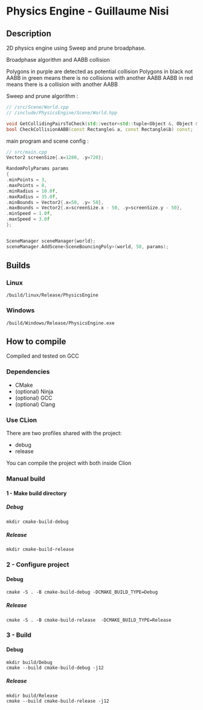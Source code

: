# Physics Engine - Guillaume Nisi

## Description

2D physics engine using Sweep and prune broadphase.

Broadphase algorithm and AABB collision

Polygons in purple are detected as potential collision
Polygons in black not
AABB in green means there is no collisions with another AABB
AABB in red means there is a collision with another AABB


Sweep and prune algorithm :
```cpp
// /src/Scene/World.cpp
// /include/PhysicsEngine/Scene/World.hpp

void GetCollidingPairsToCheck(std::vector<std::tuple<Object &, Object &>> &pairsToCheck);
bool CheckCollisionAABB(const Rectangle& a, const Rectangle&b) const;
```

main program and scene config : 
```cpp
// src/main.cpp
Vector2 screenSize{.x=1280, .y=720};

RandomPolyParams params
{
.minPoints = 3,
.maxPoints = 8,
.minRadius = 10.0f,
.maxRadius = 35.0f,
.minBounds = Vector2{.x=50, .y= 50},
.maxBounds = Vector2{.x=screenSize.x - 50, .y=screenSize.y - 50},
.minSpeed = 1.0f,
.maxSpeed = 3.0f
};


SceneManager sceneManager{world};
sceneManager.AddScene<SceneBouncingPoly>(world, 50, params);
```
## Builds

### Linux

`/build/linux/Release/PhysicsEngine`

### Windows

`/build/Windows/Release/PhysicsEngine.exe`

## How to compile

Compiled and tested on GCC

### Dependencies

- CMake
- (optional) Ninja
- (optional) GCC
- (optional) Clang

### Use CLion

There are two profiles shared with the project:

- debug
- release

You can compile the project with both inside Clion

### Manual build

#### 1 - Make build directory

##### Debug

```shell
mkdir cmake-build-debug
```

##### Release

```shell
mkdir cmake-build-release
```

### 2 - Configure project

#### Debug

```shell
cmake -S . -B cmake-build-debug -DCMAKE_BUILD_TYPE=Debug
```

##### Release

```shell
cmake -S . -B cmake-build-release  -DCMAKE_BUILD_TYPE=Release
```

### 3 - Build

#### Debug

```shell
mkdir build/Debug
cmake --build cmake-build-debug -j12
```

##### Release

```shell
mkdir build/Release
cmake --build cmake-build-release -j12
```

[//]: # (## State)

[//]: # ()
[//]: # (### What works :)

[//]: # ()
[//]: # (- AABB)

[//]: # ()
[//]: # (### What doesn't)

[//]: # ()
[//]: # (- other stuff )